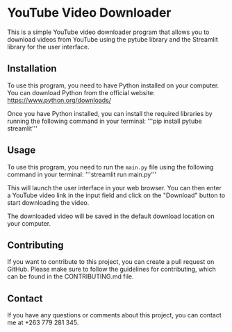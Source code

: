 # YouTube Video Downloader

This is a simple YouTube video downloader program that allows you to download videos from YouTube using the pytube library and the Streamlit library for the user interface.

## Installation

To use this program, you need to have Python installed on your computer. You can download Python from the official website: https://www.python.org/downloads/

Once you have Python installed, you can install the required libraries by running the following command in your terminal:
'''pip install pytube streamlit'''

## Usage

To use this program, you need to run the `main.py` file using the following command in your terminal:
'''streamlit run main.py'''

This will launch the user interface in your web browser. You can then enter a YouTube video link in the input field and click on the "Download" button to start downloading the video.

The downloaded video will be saved in the default download location on your computer.

## Contributing

If you want to contribute to this project, you can create a pull request on GitHub. Please make sure to follow the guidelines for contributing, which can be found in the CONTRIBUTING.md file.

## Contact

If you have any questions or comments about this project, you can contact me at +263 779 281 345.
